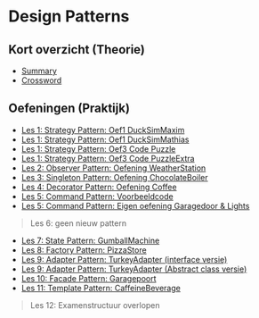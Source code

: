 # Design Patterns

## Kort overzicht (Theorie)

- [Summary](DP_Summary.md)
- [Crossword](DP_Crossword.md)

## Oefeningen (Praktijk)

- [Les 1: Strategy Pattern: Oef1 DuckSimMaxim](OPL/StrategyDuckSimMaxim.md)
- [Les 1: Strategy Pattern: Oef1 DuckSimMathias](OPL/StrategyDuckSimMathias.md)
- [Les 1: Strategy Pattern: Oef3 Code Puzzle](OPL/StrategyCodePuzzle.md)
- [Les 1: Strategy Pattern: Oef3 Code PuzzleExtra](OPL/StrategyCodePuzzleExtra.md)
- [Les 2: Observer Pattern: Oefening WeatherStation](OPL/ObserverObservable.md)
- [Les 3: Singleton Pattern: Oefening ChocolateBoiler](OPL/SingletonChocolateBoiler.md)
- [Les 4: Decorator Pattern: Oefening Coffee](OPL/DecoratorCoffee.md)
- [Les 5: Command Pattern: Voorbeeldcode](https://github.com/AP-TI/Command-Pattern-Voorbeeldcode)
- [Les 5: Command Pattern: Eigen oefening Garagedoor & Lights](OPL/CommandDomotics.md)

> Les 6: geen nieuw pattern

- [Les 7: State Pattern: GumballMachine](OPL/StateGumballMachine.md)
- [Les 8: Factory Pattern: PizzaStore](OPL/FactoryPizza.md)
- [Les 9: Adapter Pattern: TurkeyAdapter (interface versie)](OPL/AdapterTurkeyInterface.md)
- [Les 9: Adapter Pattern: TurkeyAdapter (Abstract class versie)](OPL/AdapterTurkeyAbstract.md)
- [Les 10: Facade Pattern: Garagepoort](OPL/FacadeGarage.md)
- [Les 11: Template Pattern: CaffeineBeverage](OPL/TemplateBeverage.md)

> Les 12: Examenstructuur overlopen
